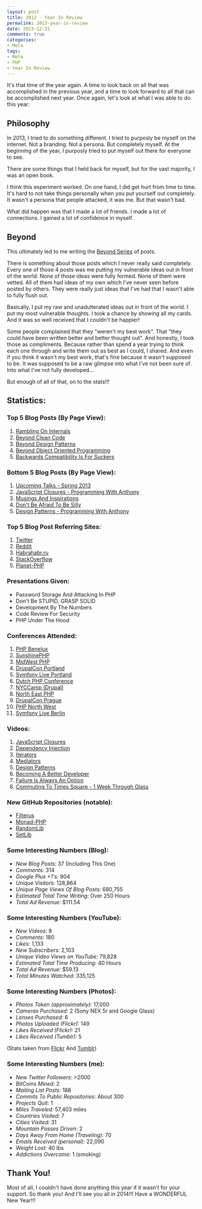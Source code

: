 ```yaml
---
layout: post
title: 2013 - Year In Review
permalink: 2013-year-in-review
date: 2013-12-31
comments: true
categories:
- Meta
tags:
- Meta
- PHP
- Year In Review
---
```


It's that time of the year again. A time to look back on all that was accomplished in the previous year, and a time to look forward to all that can be accomplished next year. Once again, let's look at what I was able to do this year:


<!--more-->
## Philosophy


In 2013, I tried to do something different. I tried to purposly be myself on the internet. Not a branding. Not a persona. But completely myself. At the beginning of the year, I purposly tried to put myself out there for everyone to see.


There are some things that I held back for myself, but for the vast majority, I was an open book.


I think this experiment worked. On one hand, I did get hurt from time to time. It's hard to not take things personally when you put yourself out completely. It wasn't a persona that people attacked, it was me. But that wasn't bad.


What did happen was that I made a lot of friends. I made a lot of connections. I gained a lot of confidence in myself.

## Beyond


This ultimately led to me writing the [Beyond Series](http://blog.ircmaxell.com/search/label/Beyond) of posts.


There is something about those posts which I never really said completely. Every one of those 4 posts was me putting my vulnerable ideas out in front of the world. None of those ideas were fully formed. None of them were vetted. All of them had ideas of my own which I've never seen before posted by others. They were really just ideas that I've had that I wasn't able to fully flush out.


Basically, I put my raw and unadulterated ideas out in front of the world. I put my most vulnerable thoughts. I took a chance by showing all my cards. And it was so well received that I couldn't be happier!


Some people complained that they "weren't my best work". That "they could have been written better and better thought out". And honestly, I took those as compliments. Because rather than spend a year trying to think each one through and write them out as best as I could, I shared. And even if you think it wasn't my best work, that's fine because it wasn't supposed to be. It was supposed to be a raw glimpse into what I've not been sure of. Into what I've not fully developed...


But enough of all of that, on to the stats!!!

## Statistics:

### Top 5 Blog Posts (By Page View):

 1. [Rambling On Internals](http://blog.ircmaxell.com/2013/09/rambling-on-internals.html)
 2. [Beyond Clean Code](http://blog.ircmaxell.com/2013/11/beyond-clean-code.html)
 3. [Beyond Design Patterns](http://blog.ircmaxell.com/2013/09/beyond-design-patterns.html)
 4. [Beyond Object Oriented Programming](http://blog.ircmaxell.com/2013/11/beyond-object-oriented-programming.html)
 5. [Backwards Compatibility Is For Suckers](http://blog.ircmaxell.com/2013/06/backwards-compatibility-is-for-suckers.html)

### Bottom 5 Blog Posts (By Page View):

 1. [Upcoming Talks - Spring 2013](http://blog.ircmaxell.com/2013/03/upcoming-talks-spring-2013.html)
 2. [JavaScript Closures - Programming With Anthony](http://blog.ircmaxell.com/2013/01/javascript-closures-programming-with.html)
 3. [Musings And Inspirations](http://blog.ircmaxell.com/2013/02/musings-and-inspirations.html)
 4. [Don't Be Afraid To Be Silly](http://blog.ircmaxell.com/2013/01/dont-be-afraid-to-be-silly.html)
 5. [Design Patterns - Programming With Anthony](http://blog.ircmaxell.com/2013/02/design-patterns-programming-with-anthony.html)

### Top 5 Blog Post Referring Sites:

 1. [Twitter](http://www.twitter.com/)
 2. [Reddit](http://www.reddit.com/)
 3. [Habrahabr.ru](http://www.habrahabr.ru/)
 4. [StackOverflow](http://www.stackoverflow.com/)
 5. [Planet-PHP](http://www.planet-php.net/)

### Presentations Given:

 * Password Storage And Attacking In PHP
 * Don't Be STUPID, GRASP SOLID
 * Development By The Numbers
 * Code Review For Security
 * PHP Under The Hood

### Conferences Attended:

 1. [PHP Benelux](http://conference.phpbenelux.eu/2013/)
 2. [SunshinePHP](http://2013.sunshinephp.com/)
 3. [MidWest PHP](http://www.midwestphp.com/)
 4. [DrupalCon Portland](http://portland2013.drupal.org/)
 5. [Symfony Live Portland](http://portland2013.live.symfony.com/)
 6. [Dutch PHP Conference](http://www.phpconference.nl/)
 7. [NYCCamp (Drupal)](http://www.nyccamp.org/)
 8. [North East PHP](http://www.northeastphp.org/)
 9. [DrupalCon Prague](http://prague2013.drupal.org/)
 10. [PHP North West](http://conference.phpnw.org.uk/phpnw13/)
 11. [Symfony Live Berlin](http://berlin2013.live.symfony.com/)

### Videos:

 1. [JavaScript Closures](http://www.youtube.com/watch?v=R_ZvxMyFSCU)
 2. [Dependency Injection](http://www.youtube.com/watch?v=IKD2-MAkXyQ)
 3. [Iterators](http://www.youtube.com/watch?v=tW6GcZjBc3E)
 4. [Mediators](http://www.youtube.com/watch?v=65hdyehA3zY)
 5. [Design Patterns](http://www.youtube.com/watch?v=AsfM6YLtu9g)
 6. [Becoming A Better Developer](http://www.youtube.com/watch?v=Jw4DbYbfOMQ)
 7. [Failure Is Always An Option](http://www.youtube.com/watch?v=a1tPbfu-fLY)
 8. [Commuting To Times Square - 1 Week Through Glass](http://www.youtube.com/watch?v=iiBKC2azppw)

### New GitHub Repositories (notable):

 * [Filterus](https://github.com/ircmaxell/filterus)
 * [Monad-PHP](https://github.com/ircmaxell/monad-php)
 * [RandomLib](https://github.com/ircmaxell/RandomLib)
 * [SetLib](https://github.com/ircmaxell/SetLib)

### Some Interesting Numbers (Blog):

 * *New Blog Posts:* 37 (Including This One)
 * *Comments:* 314
 * *Google Plus +1's:* 904
 * *Unique Visitors:* 128,864
 * *Unique Page Views Of Blog Posts:* 680,755
 * *Estimated Total Time Writing:* Over 250 Hours
 * *Total Ad Revenue:* $111.54

### Some Interesting Numbers (YouTube):

 * *New Videos:* 8
 * *Comments:* 180
 * *Likes:* 1,133
 * *New Subscribers:* 2,103
 * *Unique Video Views on YouTube:* 79,828
 * *Estimated Total Time Producing:* 40 Hours
 * *Total Ad Revenue:* $59.13
 * *Total Minutes Watched:* 335,125

### Some Interesting Numbers (Photos):

 * *Photos Taken (approximately):* 17,000
 * *Cameras Purchased:* 2 (Sony NEX 5r and Google Glass)
 * *Lenses Purchased:* 6
 * *Photos Uploaded (Flickr):* 149
 * *Likes Received (Flickr):* 21
 * *Likes Received (Tumblr):* 5

(Stats taken from [Flickr](http://www.flickr.com/photos/ircmaxell/) And [Tumblr](http://photos.ircmaxell.com/))

### Some Interesting Numbers (me):

 * *New Twitter Followers:* >2000
 * *BitCoins Mined:* 2
 * *Mailing List Posts:* 188
 * *Commits To Public Repositories:* About 300
 * *Projects Quit:* 1
 * *Miles Traveled:* 57,403 miles
 * *Countries Visited:* 7
 * *Cities Visited:* 31
 * *Mountain Passes Driven:* 2
 * *Days Away From Home (Traveling):* 70
 * *Emails Received (personal):* 22,090
 * *Weight Lost:* 40 lbs
 * *Addictions Overcome:* 1 (smoking)

## Thank You!


Most of all, I couldn't have done anything this year if it wasn't for your support. So thank you! And I'll see you all in 2014!!! Have a WONDERFUL New Year!!!


